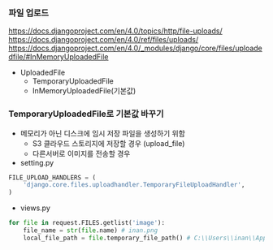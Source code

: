 ### 파일 업로드

https://docs.djangoproject.com/en/4.0/topics/http/file-uploads/
https://docs.djangoproject.com/en/4.0/ref/files/uploads/
https://docs.djangoproject.com/en/4.0/_modules/django/core/files/uploadedfile/#InMemoryUploadedFile

- UploadedFile
    - TemporaryUploadedFile
    - InMemoryUploadedFile(기본값)

### TemporaryUploadedFile로 기본값 바꾸기
- 메모리가 아닌 디스크에 임시 저장 파일을 생성하기 위함
    - S3 클라우드 스토리지에 저장할 경우 (upload_file)
    - 다른서버로 이미지를 전송할 경우
- setting.py
```python
FILE_UPLOAD_HANDLERS = (
    'django.core.files.uploadhandler.TemporaryFileUploadHandler',
)
```

- views.py
```python
for file in request.FILES.getlist('image'):
    file_name = str(file.name) # inan.png
    local_file_path = file.temporary_file_path() # C:\\Users\\inan\\AppData\\Local\\Temp\\0gy1uo7q.upload.png
```

